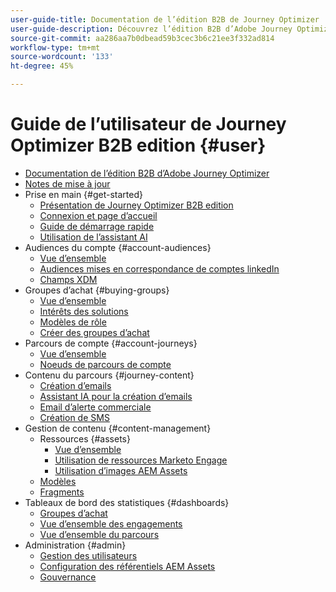 ```yaml
---
user-guide-title: Documentation de l’édition B2B de Journey Optimizer
user-guide-description: Découvrez l’édition B2B d’Adobe Journey Optimizer et comment l’utiliser pour orchestrer les parcours des comptes et des groupes d’achat grâce à une IA générative intégrée et une automatisation de pointe.
source-git-commit: aa286aa7b0dbead59b3cec3b6c21ee3f332ad814
workflow-type: tm+mt
source-wordcount: '133'
ht-degree: 45%

---
```



# Guide de l’utilisateur de Journey Optimizer B2B edition {#user}

+ [Documentation de l’édition B2B d’Adobe Journey Optimizer](guide-overview.md)
+ [Notes de mise à jour](./release-notes/release-notes.md)
+ Prise en main {#get-started}
   + [Présentation de Journey Optimizer B2B edition](about-journey-optimizer-b2b-edition.md)
   + [Connexion et page d’accueil](home-page.md)
   + [Guide de démarrage rapide](./start/get-started.md)
   + [Utilisation de l’assistant AI](./start/ai-assistant.md)
+ Audiences du compte {#account-audiences}
   + [Vue d’ensemble](./audiences/account-audience-overview.md)
   + [Audiences mises en correspondance de comptes linkedIn](./data/linkedin-account-matched-audiences.md)
   + [Champs XDM](./data/field-mapping.md)
+ Groupes d’achat {#buying-groups}
   + [Vue d’ensemble](./buying-groups/buying-groups-overview.md)
   + [Intérêts des solutions](./buying-groups/solution-interests.md)
   + [Modèles de rôle](./buying-groups/buying-groups-role-templates.md)
   + [Créer des groupes d’achat](./buying-groups/buying-groups-create.md)
+ Parcours de compte {#account-journeys}
   + [Vue d’ensemble](./journeys/journey-overview.md)
   + [Noeuds de parcours de compte](./journeys/journey-nodes.md)
+ Contenu du parcours {#journey-content}
   + [Création d’emails](./content/email-authoring.md)
   + [Assistant IA pour la création d’emails](./content/ai-assistant-emails.md)
   + [Email d’alerte commerciale](./content/sales-alert-email.md)
   + [Création de SMS](./content/sms-authoring.md)
+ Gestion de contenu {#content-management}
   + Ressources {#assets}
      + [Vue d’ensemble](./content/assets-overview.md)
      + [Utilisation de ressources Marketo Engage](./content/marketo-engage-design-studio.md)
      + [Utilisation d’images AEM Assets](./content/aem-assets.md)
   + [Modèles](./content/email-templates.md)
   + [Fragments](./content/fragments.md)
+ Tableaux de bord des statistiques {#dashboards}
   + [Groupes d’achat](./dashboards/buying-groups-dashboard.md)
   + [Vue d’ensemble des engagements](./dashboards/engagement-dashboard.md)
   + [Vue d’ensemble du parcours](./dashboards/journeys-dashboard.md)
+ Administration {#admin}
   + [Gestion des utilisateurs](./admin/user-management.md)
   + [Configuration des référentiels AEM Assets](./admin/configure-aem-repositories.md)
   + [Gouvernance](./admin/governance.md)
